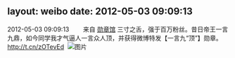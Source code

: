 layout: weibo
date: 2012-05-03 09:09:13
---
<meta name="referrer" content="no-referrer" />

2012-05-03 09:09:13  &nbsp;&nbsp;&nbsp;&nbsp;&nbsp;&nbsp; 来自 <a href="http://app.weibo.com/t/feed/281p6J" rel="nofollow">勋章馆</a>
三寸之舌，强于百万粉丝。昔日帝王一言九鼎，如今同学我才气逼人一言众人顶，并获得微博特发【一言九“顶”】勋章。http://t.cn/zOTevEd ​​​
![图片](https://ww1.sinaimg.cn/large/74988900tw1dhtphzzm2uj.jpg)
